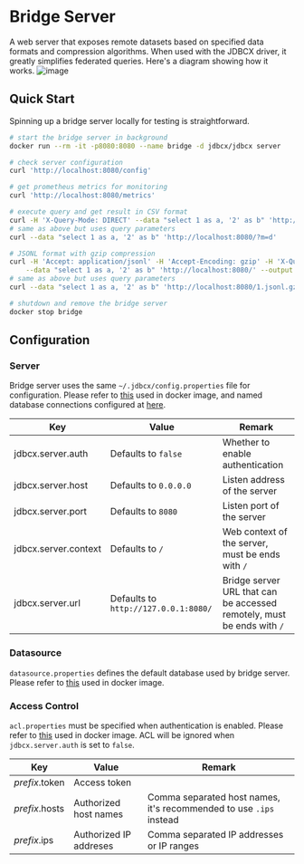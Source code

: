 # Bridge Server

A web server that exposes remote datasets based on specified data formats and compression algorithms. When used with the JDBCX driver, it greatly simplifies federated queries. Here's a diagram showing how it works.
![image](https://github.com/jdbcx/jdbcx/assets/4270380/4dc3b215-16d9-4d40-8b94-778f68529919)


## Quick Start

Spinning up a bridge server locally for testing is straightforward.

```bash
# start the bridge server in background
docker run --rm -it -p8080:8080 --name bridge -d jdbcx/jdbcx server

# check server configuration
curl 'http://localhost:8080/config'

# get prometheus metrics for monitoring
curl 'http://localhost:8080/metrics'

# execute query and get result in CSV format
curl -H 'X-Query-Mode: DIRECT' --data "select 1 as a, '2' as b" 'http://localhost:8080/'
# same as above but uses query parameters
curl --data "select 1 as a, '2' as b" 'http://localhost:8080/?m=d'

# JSONL format with gzip compression
curl -H 'Accept: application/jsonl' -H 'Accept-Encoding: gzip' -H 'X-Query-Mode: DIRECT' \
    --data "select 1 as a, '2' as b" 'http://localhost:8080/' --output -
# same as above but uses query parameters
curl --data "select 1 as a, '2' as b" 'http://localhost:8080/1.jsonl.gz?m=d' --output -

# shutdown and remove the bridge server
docker stop bridge
```

## Configuration

### Server

Bridge server uses the same `~/.jdbcx/config.properties` file for configuration. Please refer to [this](/docker/app/.jdbcx/config.properties) used in docker image, and named database connections configured at [here](/docker/app/.jdbcx/db).

| Key | Value | Remark |
| --- | ----- | ------ |
| jdbcx.server.auth | Defaults to `false` | Whether to enable authentication |
| jdbcx.server.host | Defaults to `0.0.0.0` | Listen address of the server |
| jdbcx.server.port | Defaults to `8080` | Listen port of the server |
| jdbcx.server.context | Defaults to `/` | Web context of the server, must be ends with `/` |
| jdbcx.server.url | Defaults to `http://127.0.0.1:8080/` | Bridge server URL that can be accessed remotely, must be ends with `/` |

### Datasource

`datasource.properties` defines the default database used by bridge server. Please refer to [this](/docker/app/datasource.properties) used in docker image.

### Access Control

`acl.properties` must be specified when authentication is enabled. Please refer to [this](/docker/app/acl.properties) used in docker image. ACL will be ignored when `jdbcx.server.auth` is set to `false`.

| Key | Value | Remark |
| --- | ----- | ------ |
| _prefix_.token | Access token | |
| _prefix_.hosts | Authorized host names | Comma separated host names, it's recommended to use `.ips` instead |
| _prefix_.ips | Authorized IP addreses | Comma separated IP addresses or IP ranges |
